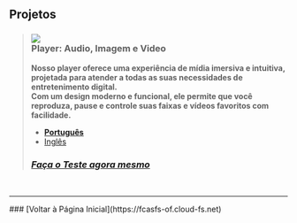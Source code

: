 <script>
  var link = document.createElement('link');
    link.rel = 'icon';    link.href = 'favicon.png';     link.type = 'image/png';
    document.head.appendChild(link);
</script>

## Projetos

> ### ![](https://fcasfs-of.cloud-fs.net/Icon/mdpl.png) <br/> Player: Audio, Imagem e Video
> **Nosso player oferece uma experiência de mídia imersiva e intuitiva, projetada para atender a todas as suas necessidades de entretenimento digital. <br/>Com um design moderno e funcional, ele permite que você reproduza, pause e controle suas faixas e vídeos favoritos com facilidade.**
> - [**Português**](https://player.fcasfs-of.cloud-fs.net/)
> - [Inglês](https://player.fcasfs-of.cloud-fs.net/en)
> ### [***Faça o Teste agora mesmo***](projects/test/mdpl-br)

<br/>
<hr />
### [Voltar à Página Inicial](https://fcasfs-of.cloud-fs.net)
<br/><br/>
